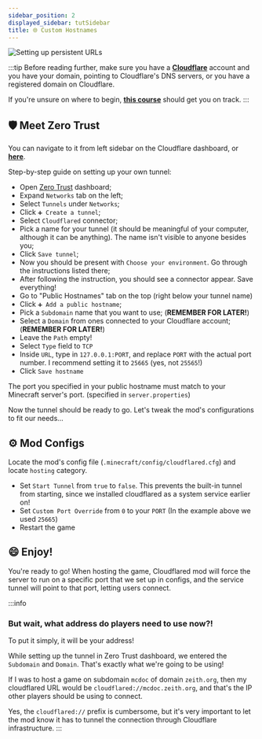 ```yaml
---
sidebar_position: 2
displayed_sidebar: tutSidebar 
title: 🌐 Custom Hostnames
---
```


![Setting up persistent URLs](https://assets.zeith.org/logos/cloudflared.png)

:::tip
Before reading further, make sure you have a **[Cloudflare](https://dash.cloudflare.com/)** account and you have your domain, pointing to Cloudflare's DNS servers, or you have a registered domain on Cloudflare.

If you're unsure on where to begin, **[this course](https://developers.cloudflare.com/learning-paths/get-started/#add-your-domain-to-cloudflare)** should get you on track.
:::

## 🛡️ Meet Zero Trust

You can navigate to it from left sidebar on the Cloudflare dashboard, or **[here](https://one.dash.cloudflare.com/)**.

Step-by-step guide on setting up your own tunnel:
- Open [Zero Trust](https://one.dash.cloudflare.com/) dashboard;
- Expand `Networks` tab on the left;
- Select `Tunnels` under `Networks`;
- Click `➕ Create a tunnel`;
- Select `Cloudflared` connector;
- Pick a name for your tunnel (it should be meaningful of your computer, although it can be anything). The name isn't visible to anyone besides you;
- Click `Save tunnel`;
- Now you should be present with `Choose your environment`. Go through the instructions listed there;
- After following the instruction, you should see a connector appear. Save everything!
- Go to "Public Hostnames" tab on the top (right below your tunnel name)
- Click `➕ Add a public hostname`;
- Pick a `Subdomain` name that you want to use; (**REMEMBER FOR LATER!**)
- Select a `Domain` from ones connected to your Cloudflare account; (**REMEMBER FOR LATER!**)
- Leave the `Path` empty!
- Select `Type` field to `TCP`
- Inside `URL`, type in `127.0.0.1:PORT`, and replace `PORT` with the actual port number. I recommend setting it to `25665` (yes, not `25565`!)
- Click `Save hostname`

The port you specified in your public hostname must match to your Minecraft server's port. (specified in `server.properties`)

Now the tunnel should be ready to go.
Let's tweak the mod's configurations to fit our needs...

## ⚙️ Mod Configs

Locate the mod's config file (`.minecraft/config/cloudflared.cfg`) and locate `hosting` category.
- Set `Start Tunnel` from `true` to `false`. This prevents the built-in tunnel from starting, since we installed cloudflared as a system service earlier on!
- Set `Custom Port Override` from `0` to your `PORT` (In the example above we used `25665`)
- Restart the game

## 😄 Enjoy!

You're ready to go!
When hosting the game, Cloudflared mod will force the server to run on a specific port that we set up in configs, and the service tunnel will point to that port, letting users connect.

:::info
### But wait, what address do players need to use now?!
To put it simply, it will be your address!

While setting up the tunnel in Zero Trust dashboard, we entered the `Subdomain` and `Domain`. That's exactly what we're going to be using!

If I was to host a game on subdomain `mcdoc` of domain `zeith.org`, then my cloudflared URL would be `cloudflared://mcdoc.zeith.org`, and that's the IP other players should be using to connect.

Yes, the `cloudflared://` prefix is cumbersome, but it's very important to let the mod know it has to tunnel the connection through Cloudflare infrastructure.
:::